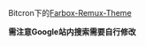Bitcron下的[Farbox-Remux-Theme](https://github.com/ted423/Farbox-Remux-Theme)

**需注意Google站内搜索需要自行修改**